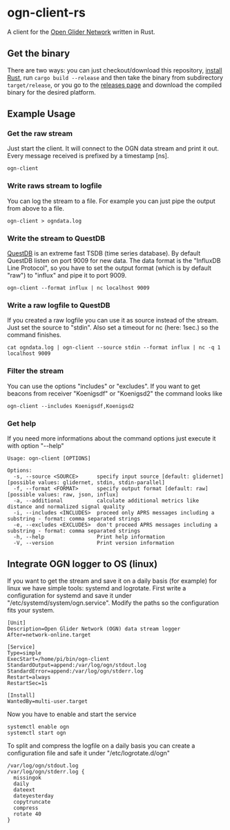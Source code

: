 # ogn-client-rs

A client for the [Open Glider Network](http://wiki.glidernet.org/) written in Rust.


## Get the binary

There are two ways: you can just checkout/download this repository, [install Rust](https://www.rust-lang.org/tools/install), run ```cargo build --release``` and then take the binary from subdirectory ```target/release```,
or you go to the [releases page](https://github.com/Meisterschueler/ogn-client-rs/releases) and download the
compiled binary for the desired platform.

## Example Usage
### Get the raw stream

Just start the client. It will connect to the OGN data stream and print it out. Every message received is prefixed by a timestamp [ns].

```ogn-client```

### Write raws stream to logfile

You can log the stream to a file. For example you can just pipe the output from above to a file.

```ogn-client > ogndata.log```

### Write the stream to QuestDB

[QuestDB](http://questdb.io) is an extreme fast TSDB (time series database). By default QuestDB listen on port 9009 for new data.
The data format is the "InfluxDB Line Protocol", so you have to set the output format (which is by default "raw") to "influx" and pipe it to port 9009.

```ogn-client --format influx | nc localhost 9009```

### Write a raw logfile to QuestDB

If you created a raw logfile you can use it as source instead of the stream. Just set the source to "stdin".
Also set a timeout for nc (here: 1sec.) so the command finishes.

```cat ogndata.log | ogn-client --source stdin --format influx | nc -q 1 localhost 9009```

### Filter the stream

You can use the options "includes" or "excludes". If you want to get beacons from receiver "Koenigsdf" or "Koenigsd2" the command looks like

```ogn-client --includes Koenigsdf,Koenigsd2```

### Get help

If you need more informations about the command options just execute it with option "--help"

```ogn-client --help
Usage: ogn-client [OPTIONS]

Options:
  -s, --source <SOURCE>      specify input source [default: glidernet] [possible values: glidernet, stdin, stdin-parallel]
  -f, --format <FORMAT>      specify output format [default: raw] [possible values: raw, json, influx]
  -a, --additional           calculate additional metrics like distance and normalized signal quality
  -i, --includes <INCLUDES>  proceed only APRS messages including a substring - format: comma separated strings
  -e, --excludes <EXCLUDES>  don't proceed APRS messages including a substring - format: comma separated strings
  -h, --help                 Print help information
  -V, --version              Print version information
```

## Integrate OGN logger to OS (linux)

If you want to get the stream and save it on a daily basis (for example) for linux we have simple tools: systemd and logrotate.
First write a configuration for systemd and save it under "/etc/systemd/system/ogn.service". Modify the paths so the configuration
fits your system.

```
[Unit]
Description=Open Glider Network (OGN) data stream logger
After=network-online.target

[Service]
Type=simple
ExecStart=/home/pi/bin/ogn-client
StandardOutput=append:/var/log/ogn/stdout.log
StandardError=append:/var/log/ogn/stderr.log
Restart=always
RestartSec=1s

[Install]
WantedBy=multi-user.target
```

Now you have to enable and start the service

```
systemctl enable ogn
systemctl start ogn
```

To split and compress the logfile on a daily basis you can create a configuration file and safe it under "/etc/logrotate.d/ogn"

```
/var/log/ogn/stdout.log
/var/log/ogn/stderr.log {
  missingok
  daily
  dateext
  dateyesterday
  copytruncate
  compress
  rotate 40
}
```

